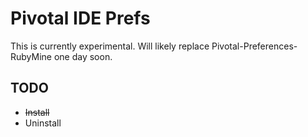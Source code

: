 # Pivotal IDE Prefs

This is currently experimental. Will likely replace Pivotal-Preferences-RubyMine one day soon.

## TODO

* ~~Install~~
* Uninstall
